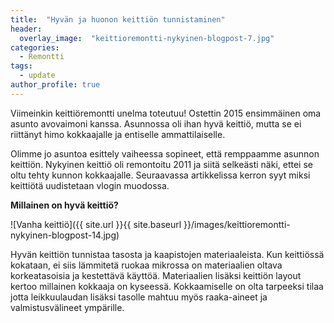 ```yaml
---
title:  "Hyvän ja huonon keittiön tunnistaminen"
header:
  overlay_image:  "keittioremontti-nykyinen-blogpost-7.jpg"
categories: 
  - Remontti
tags:
  - update
author_profile: true
---
```


Viimeinkin keittiöremontti unelma toteutuu! Ostettin 2015 ensimmäinen oma asunto avovaimoni kanssa. Asunnossa  oli ihan hyvä keittiö, mutta se ei riittänyt himo kokkaajalle ja entiselle ammattilaiselle.

Olimme jo asuntoa esittely vaiheessa sopineet, että remppaamme asunnon keittiön. Nykyinen keittiö oli remontoitu 2011 ja siitä selkeästi näki, ettei se oltu tehty kunnon kokkaajalle. Seuraavassa artikkelissa kerron syyt miksi keittiötä uudistetaan vlogin muodossa.


**Millainen on hyvä keittiö?**

![Vanha keittiö]({{ site.url }}{{ site.baseurl }}/images/keittioremontti-nykyinen-blogpost-14.jpg)

Hyvän keittiön tunnistaa tasosta ja kaapistojen materiaaleista. Kun keittiössä kokataan, ei siis lämmitetä ruokaa
mikrossa on materiaalien oltava korkeatasoisia ja kestettävä käyttöä. Materiaalien lisäksi keittiön layout kertoo millainen kokkaaja on kyseessä. Kokkaamiselle on olta tarpeeksi tilaa jotta leikkuulaudan lisäksi tasolle mahtuu myös raaka-aineet ja valmistusvälineet ympärille. 



[jekyll-docs]: http://jekyllrb.com/docs/home
[jekyll-gh]:   https://github.com/jekyll/jekyll
[jekyll-talk]: https://talk.jekyllrb.com/